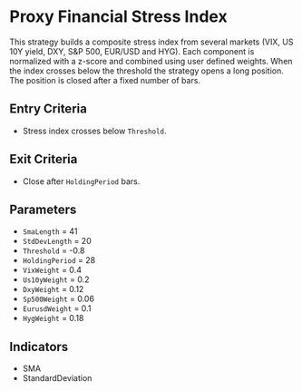 # Proxy Financial Stress Index

This strategy builds a composite stress index from several markets (VIX, US 10Y yield, DXY, S&P 500, EUR/USD and HYG). Each component is normalized with a z-score and combined using user defined weights. When the index crosses below the threshold the strategy opens a long position. The position is closed after a fixed number of bars.

## Entry Criteria
- Stress index crosses below `Threshold`.

## Exit Criteria
- Close after `HoldingPeriod` bars.

## Parameters
- `SmaLength` = 41
- `StdDevLength` = 20
- `Threshold` = -0.8
- `HoldingPeriod` = 28
- `VixWeight` = 0.4
- `Us10yWeight` = 0.2
- `DxyWeight` = 0.12
- `Sp500Weight` = 0.06
- `EurusdWeight` = 0.1
- `HygWeight` = 0.18

## Indicators
- SMA
- StandardDeviation
